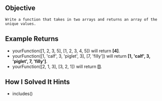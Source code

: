 ## Objective

    Write a function that takes in two arrays and returns an array of the unique values.

## Example Returns

- yourFunction([1, 2, 3, 5], [1, 2, 3, 4, 5]) will return **[4]**.
- yourFunction([1, 'calf', 3, 'piglet', 3], [7, 'filly']) will return **[1, 'calf', 3, 'piglet', 7, 'filly']**.
- yourFunction([2, 1, 3], [3, 2, 1]) will return **[]**.

## How I Solved It Hints

- includes()
